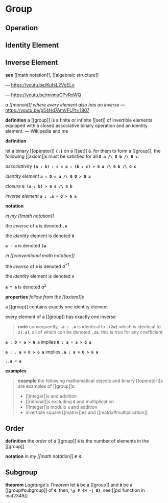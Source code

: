 # Group

## Operation

## Identity Element

## Inverse Element

**see** [[math notation]], [[algebraic structure]]

&mdash; <https://youtu.be/KufsL2VgELo>

&mdash; <https://youtu.be/mvmuCPvRoWQ>

_a [[monoid]] where every element also has an inverse_ &mdash; <https://youtu.be/p54Hd7AmVFU?t=1807>

**definition** a [[group]] is a finite or infinite [[set]] of invertible elements equipped with a closed associative binary operation and an identity element. &mdash; Wikipedia and me

**definition**

let a binary [[operator]] **`{:}`** on a [[set]] **`G`**. for them to form a [[group]], the following [[axiom]]s must be satisfied for all **`G a /\ G b /\ G c`**:

_associativity_ **`(a : b) : c = a : (b : c) > G a /\ G b /\ G c`**

_identity element_ **`a : O = a /\ G O > G a`**

_closure_ **`G (a : b) > G a /\ G b`**

_inverse element_ **`a : .a = O > G a`**

**notation**

_in my [[math notation]]_

the _inverse_ of **`a`** is denoted **`.a`**

the _identity_ element is denoted **`O`**

**`a : a`** is denoted **`2a`**

_in [[conventional math notation]]_

the _inverse_ of **`a`** is denoted $a^{-1}$

the _identity_ element is denoted $e$

**`a * a`** is denoted $a^2$

**properties** _follow from the [[axiom]]s_

a [[group]] contains exactly one identity element

every element of a [[group]] has exactly one inverse

> **note** consequently, **`.a : .a`** is identical to **`.(2a)`** which is identical to **`2(.a)`**, all of which can be denoted **`.2a`**. this is true for any coefficient

**`a : O = a > G a`** implies **`O : a = a > G a`**

**`a : . a = O > G a`** implies **`.a : a = O > G a`**

**`..a = a`**

**examples**

> **example** the following mathematical objects and binary [[operator]]s are examples of [[group]]s:
>
> - [[integer]]s and addition
> - [[rational]]s excluding **`0`** and multiplication
> - [[integer]]s modulo **`n`** and addition
> - invertible square [[matrix]]es and [[matrix#multiplication]]

## Order

**definition** the _order_ of a [[group]] **`G`** is the number of elements in the [[group]]

**notation** _in my [[math notation]]_ **`# G`**

## Subgroup

**theorem** _Lagrange's Theorem_ let **`G`** be a [[group]] and **`H`** be a [[group#subgroup]] of **`G`**. then, **`\y # {H -| G}`**, see [[psi function in mat2348]]
